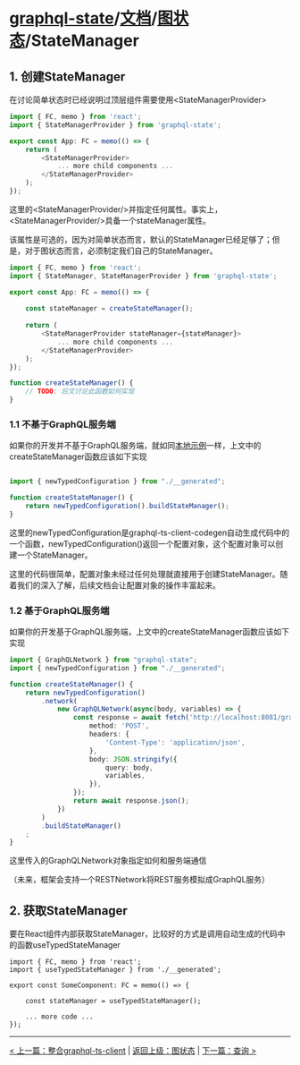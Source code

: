 # [graphql-state](https://github.com/babyfish-ct/graphql-state)/[文档](../README_zh_CN.md)/[图状态](./README_zh_CN.md)/StateManager

## 1. 创建StateManager

在讨论简单状态时已经说明过顶层组件需要使用&lt;StateManagerProvider&gt;
```ts
import { FC, memo } from 'react';
import { StateManagerProvider } from 'graphql-state';

export const App: FC = memo(() => {
    return (
        <StateManagerProvider>
            ... more child components ...
        </StateManagerProvider>
    );
});
```
这里的&lt;StateManagerProvider/&gt;并指定任何属性。事实上，&lt;StateManagerProvider/&gt;具备一个stateManager属性。

该属性是可选的，因为对简单状态而言，默认的StateManager已经足够了；但是，对于图状态而言，必须制定我们自己的StateManager。

```ts
import { FC, memo } from 'react';
import { StateManager, StateManagerProvider } from 'graphql-state';

export const App: FC = memo(() => {
    
    const stateManager = createStateManager();
    
    return (
        <StateManagerProvider stateManager={stateManager}>
            ... more child components ...
        </StateManagerProvider>
    );
});

function createStateManager() {
    // TODO: 后文讨论此函数如何实现
}

```

### 1.1 不基于GraphQL服务端

如果你的开发并不基于GraphQL服务端，就如同[本地示例](https://github.com/babyfish-ct/graphql-state/tree/master/example/client/src/graph/local)一样，上文中的createStateManager函数应该如下实现

```ts

import { newTypedConfiguration } from "./__generated";

function createStateManager() {
    return newTypedConfiguration().buildStateManager();
}
```

这里的newTypedConfiguration是graphql-ts-client-codegen自动生成代码中的一个函数，newTypedConfiguration()返回一个配置对象，这个配置对象可以创建一个StateManager。

这里的代码很简单，配置对象未经过任何处理就直接用于创建StateManager。随着我们的深入了解，后续文档会让配置对象的操作丰富起来。

### 1.2 基于GraphQL服务端

如果你的开发基于GraphQL服务端，上文中的createStateManager函数应该如下实现

```ts
import { GraphQLNetwork } from "graphql-state";
import { newTypedConfiguration } from "./__generated";

function createStateManager() {
    return newTypedConfiguration()
        .network(
            new GraphQLNetwork(async(body, variables) => {
                const response = await fetch('http://localhost:8081/graphql', {
                    method: 'POST',
                    headers: {
                        'Content-Type': 'application/json',
                    },
                    body: JSON.stringify({
                        query: body,
                        variables,
                    }),
                }); 
                return await response.json();
            })
        )
        .buildStateManager()
    ;
}
```

这里传入的GraphQLNetwork对象指定如何和服务端通信

（未来，框架会支持一个RESTNetwork将REST服务模拟成GraphQL服务）

## 2. 获取StateManager

要在React组件内部获取StateManager，比较好的方式是调用自动生成的代码中的函数useTypedStateManager
```
import { FC, memo } from 'react';
import { useTypedStateManager } from './__generated';

export const SomeComponent: FC = memo(() => {
    
    const stateManager = useTypedStateManager();
    
    ... more code ...
});
```

----------------------------------

[< 上一篇：整合graphql-ts-client](./graphql-ts-client_zh_CN.md) | [返回上级：图状态](./README_zh_CN.md) | [下一篇：查询 >](./query/README_zh_CN.md)
